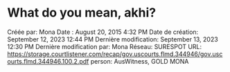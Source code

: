 # What do you mean, akhi?

Créée par: Mona
Date : August 20, 2015 4:32 PM
Date de création: September 12, 2023 12:44 PM
Dernière modification: September 13, 2023 12:30 PM
Dernière modification par: Mona
Réseau: SURESPOT
URL: https://storage.courtlistener.com/recap/gov.uscourts.flmd.344946/gov.uscourts.flmd.344946.100.2.pdf
person: AusWitness, GOLD MONA
